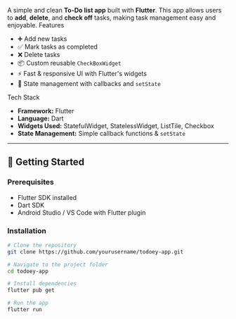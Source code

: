
A simple and clean **To-Do list app** built with **Flutter**. This app allows users to **add**, **delete**, and **check off** tasks, making task management easy and enjoyable.
Features

- ➕ Add new tasks
- ✅ Mark tasks as completed
- ❌ Delete tasks
- 📦 Custom reusable `CheckBoxWidget`
- ⚡ Fast & responsive UI with Flutter's widgets
- 🎯 State management with callbacks and `setState`

Tech Stack

- **Framework:** Flutter
- **Language:** Dart
- **Widgets Used:** StatefulWidget, StatelessWidget, ListTile, Checkbox
- **State Management:** Simple callback functions & `setState`

---

## 🚀 Getting Started

### Prerequisites
- Flutter SDK installed
- Dart SDK
- Android Studio / VS Code with Flutter plugin

### Installation
```bash
# Clone the repository
git clone https://github.com/yourusername/todoey-app.git

# Navigate to the project folder
cd todoey-app

# Install dependencies
flutter pub get

# Run the app
flutter run
